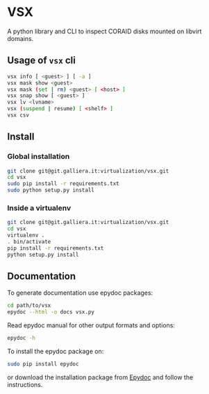 # VSX
A python library and CLI to inspect CORAID disks mounted on libvirt domains.

Usage of `vsx` cli
------------------
```bash
vsx info [ <guest> ] [ -a ]
vsx mask show <guest>
vsx mask (set | rm) <guest> [ <host> ]
vsx snap show [ <guest> ]
vsx lv <lvname>
vsx (suspend | resume) [ <shelf> ]
vsx csv
```
## Install

### Global installation
```bash
git clone git@git.galliera.it:virtualization/vsx.git
cd vsx
sudo pip install -r requirements.txt
sudo python setup.py install
```

### Inside a virtualenv
```bash
git clone git@git.galliera.it:virtualization/vsx.git
cd vsx
virtualenv .
. bin/activate
pip install -r requirements.txt
python setup.py install
```

## Documentation
To generate documentation use epydoc packages:

```bash
cd path/to/vsx
epydoc --html -o docs vsx.py
```
Read epydoc manual for other output formats and options:

```bash
epydoc -h
```
To install the epydoc package on:
```bash
sudo pip install epydoc
```
or download the installation package from [Epydoc](http://epydoc.sourceforge.net/) and follow the instructions.